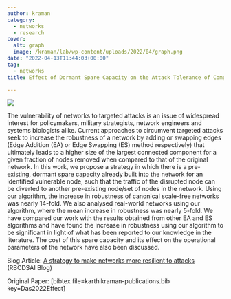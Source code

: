 ```yaml
---
author: kraman
category:
  - networks
  - research
cover:
  alt: graph
  image: /kraman/lab/wp-content/uploads/2022/04/graph.png
date: "2022-04-13T11:44:03+00:00"
tag:
  - networks
title: Effect of Dormant Spare Capacity on the Attack Tolerance of Complex Networks

---
```

![](/kraman/lab/wp-content/uploads/2022/04/graph.png)

The vulnerability of networks to targeted attacks is an issue of widespread interest for policymakers, military strategists, network engineers and systems biologists alike. Current approaches to circumvent targeted attacks seek to increase the robustness of a network by adding or swapping edges (Edge Addition (EA) or Edge Swapping (ES) method respectively) that ultimately leads to a higher size of the largest connected component for a given fraction of nodes removed when compared to that of the original network. In this work, we propose a strategy in which there is a pre-existing, dormant spare capacity already built into the network for an identified vulnerable node, such that the traffic of the disrupted node can be diverted to another pre-existing node/set of nodes in the network. Using our algorithm, the increase in robustness of canonical scale-free networks was nearly 14-fold. We also analysed real-world networks using our algorithm, where the mean increase in robustness was nearly 5-fold. We have compared our work with the results obtained from other EA and ES algorithms and have found the increase in robustness using our algorithm to be significant in light of what has been reported to our knowledge in the literature. The cost of this spare capacity and its effect on the operational parameters of the network have also been discussed.

Blog Article: [A strategy to make networks more resilient to attacks](https://rbcdsai.iitm.ac.in/blogs/a-strategy-to-make-networks-more-resilient-to-attacks/) (RBCDSAI Blog)

Original Paper: \[bibtex file=karthikraman-publications.bib key=Das2022Effect\]
